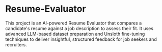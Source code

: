 # Resume-Evaluator
This project is an AI-powered Resume Evaluator that compares a candidate's resume against a job description to assess their fit. It uses advanced LLM-based dataset preparation and Unsloth fine-tuning techniques to deliver insightful, structured feedback for job seekers and recruiters.
